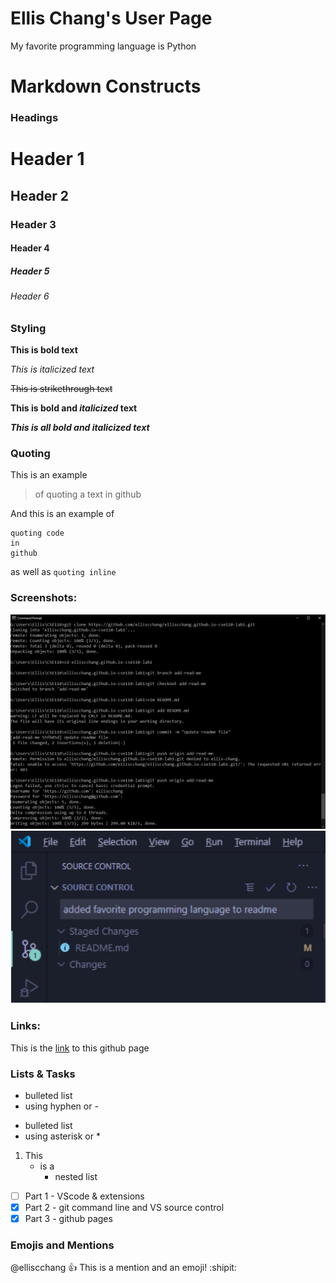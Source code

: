 # Ellis Chang's User Page
My favorite programming language is Python

# Markdown Constructs

### Headings
# Header 1
## Header 2
### Header 3
#### Header 4
##### Header 5
###### Header 6

### Styling
**This is bold text**

*This is italicized text*

~~This is strikethrough text~~

**This is bold and _italicized_ text**

***This is all bold and italicized text***

### Quoting
This is an example
> of quoting a text in github

And this is an example of
```
quoting code 
in 
github
```
as well as ```quoting inline```

### Screenshots:
![Screenshot 1](https://github.com/elliscchang/elliscchang.github.io-cse110-lab1/blob/gh-pages/Capture2.PNG)
![Screenshot 2](https://github.com/elliscchang/elliscchang.github.io-cse110-lab1/blob/gh-pages/Capture3.PNG)

### Links:
This is the [link](https://elliscchang.github.io/elliscchang.github.io-cse110-lab1/) to this github page

### Lists & Tasks
- bulleted list 
- using hyphen or \-
* bulleted list
* using asterisk or \*

1. This
   - is a
     - nested list

- [ ] Part 1 - VScode & extensions
- [x] Part 2 - git command line and VS source control
- [x] Part 3 - github pages

### Emojis and Mentions
@elliscchang :+1: This is a mention and an emoji! :shipit:
